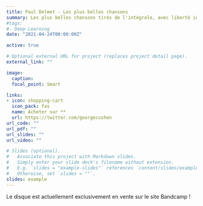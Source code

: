 ```yaml
---
title: Paul Delmet - Les plus belles chansons
summary: Les plus belles chansons tirés de l'intégrale, avec liberté informatif 
#tags:
#- Deep Learning
date: "2021-04-24T00:00:00Z"

active: true

# Optional external URL for project (replaces project detail page).
external_link: ""

image:
  caption:  
  focal_point: Smart

links:
- icon: shopping-cart
  icon_pack: fas
  name: Acheter sur **
  url: https://twitter.com/georgecushen
url_code: ""
url_pdf: ""
url_slides: ""
url_video: ""

# Slides (optional).
#   Associate this project with Markdown slides.
#   Simply enter your slide deck's filename without extension.
#   E.g. `slides = "example-slides"` references `content/slides/example-slides.md`.
#   Otherwise, set `slides = ""`.
slides: example
---
```


Le disque est actuellement exclusivement en vente sur le site Bandcamp !
